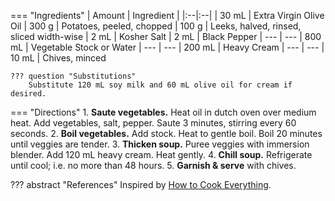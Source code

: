 === "Ingredients"
    | Amount | Ingredient |
    |:--|:--|
    | 30 mL  | Extra Virgin Olive Oil
    | 300 g  | Potatoes, peeled, chopped
    | 100 g  | Leeks, halved, rinsed, sliced width-wise
    | 2 mL   | Kosher Salt
    | 2 mL   | Black Pepper
    | ---    | ---
    | 800 mL | Vegetable Stock or Water
    | ---    | ---
    | 200 mL | Heavy Cream
    | ---    | ---
    | 10 mL  | Chives, minced

    ??? question "Substitutions"
        Substitute 120 mL soy milk and 60 mL olive oil for cream if desired.

=== "Directions"
    1. **Saute vegetables.** Heat oil in dutch oven over medium heat. Add vegetables, salt, pepper. Saute 3 minutes, stirring every 60 seconds.
    2. **Boil vegetables.** Add stock. Heat to gentle boil. Boil 20 minutes until veggies are tender.
    3. **Thicken soup.** Puree veggies with immersion blender. Add 120 mL heavy cream. Heat gently.
    4. **Chill soup.** Refrigerate until cool; i.e. no more than 48 hours.
    5. **Garnish & serve** with chives.

??? abstract "References"
    Inspired by [How to Cook Everything](https://www.amazon.com/How-Cook-Everything-Recipes-Anniversary/dp/0764578650).
